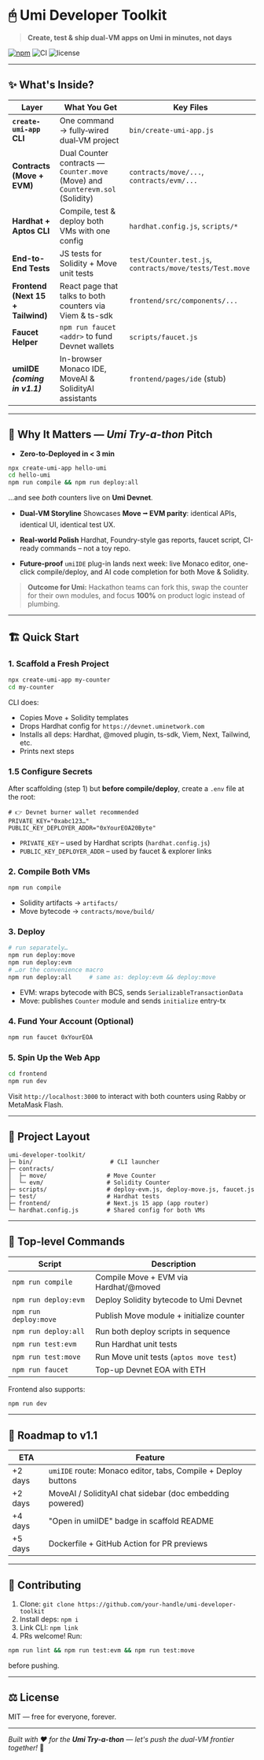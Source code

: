 # 🖰 Umi Developer Toolkit

> **Create, test & ship dual‑VM apps on Umi in minutes, not days**

[![npm](https://img.shields.io/npm/v/create-umi-app?color=cb3837&label=npm%20%F0%9F%93%85)](https://www.npmjs.com/package/create-umi-app)
![CI](https://img.shields.io/badge/tests-passing-brightgreen.svg)
![license](https://img.shields.io/badge/license-MIT-blue.svg)

---

## ✨ What's Inside?

| Layer                             | What You Get                                                                   | Key Files                                                |
| --------------------------------- | ------------------------------------------------------------------------------ | -------------------------------------------------------- |
| **`create-umi-app` CLI**          | One command → fully‑wired dual‑VM project                                      | `bin/create-umi-app.js`                                  |
| **Contracts (Move + EVM)**        | Dual Counter contracts — `Counter.move` (Move) and `Counterevm.sol` (Solidity) | `contracts/move/...`, `contracts/evm/...`                |
| **Hardhat + Aptos CLI**           | Compile, test & deploy both VMs with one config                                | `hardhat.config.js`, `scripts/*`                         |
| **End-to-End Tests**              | JS tests for Solidity + Move unit tests                                        | `test/Counter.test.js`, `contracts/move/tests/Test.move` |
| **Frontend (Next 15 + Tailwind)** | React page that talks to both counters via Viem & ts-sdk                       | `frontend/src/components/...`                            |
| **Faucet Helper**                 | `npm run faucet <addr>` to fund Devnet wallets                                 | `scripts/faucet.js`                                      |
| **umiIDE _(coming in v1.1)_**     | In-browser Monaco IDE, MoveAI & SolidityAI assistants                          | `frontend/pages/ide` (stub)                              |

---

## 🚀 Why It Matters — _Umi Try-a-thon_ Pitch

- **Zero-to-Deployed in < 3 min**

```bash
npx create-umi-app hello-umi
cd hello-umi
npm run compile && npm run deploy:all
```

...and see _both_ counters live on **Umi Devnet**.

- **Dual-VM Storyline**
  Showcases **Move ⭬ EVM parity**: identical APIs, identical UI, identical test UX.

- **Real-world Polish**
  Hardhat, Foundry-style gas reports, faucet script, CI-ready commands – not a toy repo.

- **Future-proof**
  `umiIDE` plug-in lands next week: live Monaco editor, one-click compile/deploy, and AI code completion for both Move & Solidity.

> **Outcome for Umi:** Hackathon teams can fork this, swap the counter for their own modules, and focus **100%** on product logic instead of plumbing.

---

## 🏗️ Quick Start

### 1. Scaffold a Fresh Project

```bash
npx create-umi-app my-counter
cd my-counter
```

CLI does:

- Copies Move + Solidity templates
- Drops Hardhat config for `https://devnet.uminetwork.com`
- Installs all deps: Hardhat, @moved plugin, ts-sdk, Viem, Next, Tailwind, etc.
- Prints next steps

### 1.5 Configure Secrets

After scaffolding (step 1) but **before compile/deploy**, create a `.env` file at the root:

```dotenv
# 👉 Devnet burner wallet recommended
PRIVATE_KEY="0xabc123…"
PUBLIC_KEY_DEPLOYER_ADDR="0xYourEOA20Byte"
```

- `PRIVATE_KEY` – used by Hardhat scripts (`hardhat.config.js`)
- `PUBLIC_KEY_DEPLOYER_ADDR` – used by faucet & explorer links

### 2. Compile Both VMs

```bash
npm run compile
```

- Solidity artifacts → `artifacts/`
- Move bytecode → `contracts/move/build/`

### 3. Deploy

```bash
# run separately…
npm run deploy:move
npm run deploy:evm
# …or the convenience macro
npm run deploy:all     # same as: deploy:evm && deploy:move
```

- EVM: wraps bytecode with BCS, sends `SerializableTransactionData`
- Move: publishes `Counter` module and sends `initialize` entry-tx

### 4. Fund Your Account (Optional)

```bash
npm run faucet 0xYourEOA
```

### 5. Spin Up the Web App

```bash
cd frontend
npm run dev
```

Visit `http://localhost:3000` to interact with both counters using Rabby or MetaMask Flash.

---

## 📂 Project Layout

```
umi-developer-toolkit/
├─ bin/                      # CLI launcher
├─ contracts/
│  ├─ move/                 # Move Counter
│  └─ evm/                  # Solidity Counter
├─ scripts/                 # deploy-evm.js, deploy-move.js, faucet.js
├─ test/                    # Hardhat tests
├─ frontend/                # Next.js 15 app (app router)
└─ hardhat.config.js        # Shared config for both VMs
```

---

## 🔧 Top-level Commands

| Script                | Description                              |
| --------------------- | ---------------------------------------- |
| `npm run compile`     | Compile Move + EVM via Hardhat/@moved    |
| `npm run deploy:evm`  | Deploy Solidity bytecode to Umi Devnet   |
| `npm run deploy:move` | Publish Move module + initialize counter |
| `npm run deploy:all`  | Run both deploy scripts in sequence      |
| `npm run test:evm`    | Run Hardhat unit tests                   |
| `npm run test:move`   | Run Move unit tests (`aptos move test`)  |
| `npm run faucet`      | Top-up Devnet EOA with ETH               |

Frontend also supports:

```bash
npm run dev
```

---

## 🚧 Roadmap to v1.1

| ETA     | Feature                                                       |
| ------- | ------------------------------------------------------------- |
| +2 days | `umiIDE` route: Monaco editor, tabs, Compile + Deploy buttons |
| +2 days | MoveAI / SolidityAI chat sidebar (doc embedding powered)      |
| +4 days | "Open in umiIDE" badge in scaffold README                     |
| +5 days | Dockerfile + GitHub Action for PR previews                    |

---

## 📝 Contributing

1. Clone: `git clone https://github.com/your-handle/umi-developer-toolkit`
2. Install deps: `npm i`
3. Link CLI: `npm link`
4. PRs welcome! Run:

```bash
npm run lint && npm run test:evm && npm run test:move
```

before pushing.

---

## ⚖️ License

MIT — free for everyone, forever.

---

_Built with ❤️ for the **Umi Try-a-thon** — let's push the dual-VM frontier together!_ 🚀
